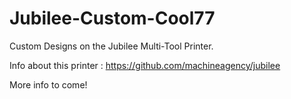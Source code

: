 # Jubilee-Custom-Cool77

Custom Designs on the Jubilee Multi-Tool Printer.

Info about this printer : https://github.com/machineagency/jubilee

More info to come!
